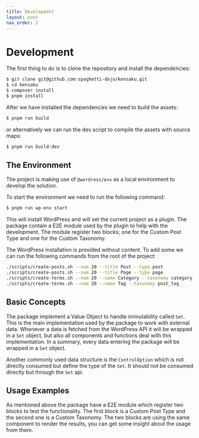 ```yaml
---
title: Development
layout: post
nav_order: 2
---
```


# Development

The first thing to do is to clone the repository and install the dependencies:

```bash
$ git clone git@github.com:spaghetti-dojo/kensaku.git
$ cd kensaku
$ composer install
$ pnpm install
```

After we have installed the dependencies we need to build the assets:

```bash
$ pnpm run build
```

or alternatively we can run the dev script to compile the assets with source maps:

```bash
$ pnpm run build:dev
```

## The Environment

The project is making use of `@wordress/env` as a local environment to develop the solution.

To start the environment we need to run the following command:

```bash
$ pnpm run wp-env start
```

This will install WordPress and will set the current project as a plugin. The package contain a E2E module used by the plugin to help with the development. The module register two blocks; one for the Custom Post Type and one for the Custom Taxonomy.

The WordPress installation is provided without content. To add some we can run the following commands from the root of the project:

```bash
./scripts/create-posts.sh --num 20 --title Post --type post
./scripts/create-posts.sh --num 20 --title Page --type page
./scripts/create-terms.sh --num 20 --name Category --taxonomy category
./scripts/create-terms.sh --num 20 --name Tag --taxonomy post_tag
```

## Basic Concepts

The package implement a Value Object to handle immutability called `Set`. This is the main implementation used by the package to work with external data. Whenever a data is fetched from the WordPress API it will be wrapped in a `Set` object, but also all components and functions deal with this implementation. In a summary, every data entering the package will be wrapped in a `Set` object.

Another commonly used data structure is the `ControlOption` which is not directly consumed but define the type of the `Set`. It should not be consumed directly but through the `Set` api.

## Usage Examples

As mentioned above the package have a E2E module which register two blocks to test the functionality. The first block is a Custom Post Type and the second one is a Custom Taxonomy. The two blocks are using the same component to render the results, you can get some insight about the usage from them.
